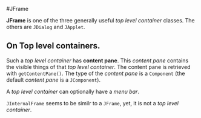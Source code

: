 #JFrame

**JFrame** is one of the three generally useful *top level container* classes. The others are `JDialog` and `JApplet`.

## On Top level containers.

Such a *top level container* has **content pane**. This *content pane* contains the visible things of that *top level container*.
The content pane is retrieved with `getContentPane()`. The type of the *content pane* is a `Component` (the default *content pane* is a `JComponent`).

A *top level container* can optionally have a *menu bar*.

`JInternalFrame` seems to be similr to a `JFrame`, yet, it is not a *top level container*.
